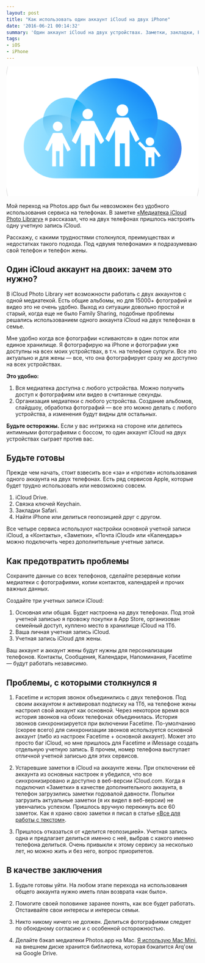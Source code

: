 ```yaml
---
layout: post
title: "Как использовать один аккаунт iCloud на двух iPhone"
date: '2016-06-21 00:14:32'
summary: 'Один аккаунт iCloud на двух устройствах. Заметки, закладки, Find My iPhone, Фотографии, Mail.app, Напоминания, Календарь на двух iPhone.'
tags:
- iOS
- iPhone
---
```


![](/images/2016/06/icloud_512.png)

Мой переход на Photos.app был бы невозможен без удобного использования сервиса на телефонах. В заметке [«Медиатека iCloud Photo Library»](http://pavel.miroshnichen.co/2016/06/21/icloud-photo-library) я рассказал, что на двух телефонах пришлось настроить одну учетную запись iCloud. 

Расскажу, с какими трудностями столкнулся, преимуществах и недостатках такого подхода. Под «двумя телефонами» я подразумеваю свой телефон и телефон жены.


## Один iCloud аккаунт на двоих: зачем это нужно?
В iCloud Photo Library нет возможности работать с двух аккаунтов с одной медиатекой. Есть общие альбомы, но для 15000+ фотографий и видео это не очень удобно. Выход из ситуации довольно простой и старый, когда еще не было Family Sharing, подобные проблемы решались использованием одного аккаунта iCloud на двух телефонах в семье.

Мне удобно когда все фотографии «сливаются» в один поток или единое хранилище. Я фотографирую на iPhone и фотографии уже доступны на всех моих устройствах, в т.ч. на телефоне супруги. Все это актуально и для жены — все, что она фотографирует сразу же доступно на всех устройствах.

**Это удобно:**
1. Вся медиатека доступна с любого устройства. Можно получить доступ к фотографиям или видео в считанные секунды.
2. Организация медиатеки с любого устройства. Создание альбомов, слайдшоу, обработка фотографий — все это можно делать с любого устройства, а изменения будут видны для остальных.

**Будьте осторожны.** Если у вас интрижка на стороне или делитесь интимными фотографиями с боссом, то один аккаунт iCloud на двух устройствах сыграет против вас.

## Будьте готовы
Прежде чем начать, стоит взвесить все «за» и «против» использования одного аккаунта на двух телефонах. Есть ряд сервисов Apple, которые будет трудно  использовать или невозможно совсем.

1. iCloud Drive.
2. Связка ключей Keychain.
3. Закладки Safari.
4. Найти iPhone или делиться геопозицией друг с другом.

Все четыре сервиса используют настройки основной учетной записи iCloud, а  «Контакты», «Заметки», «Почта iCloud» или «Календарь» можно подключить через дополнительные учетные записи. 

## Как предотвратить проблемы
Сохраните данные со всех телефонов, сделайте резервные копии медиатеки с фотографиями, копии контактов, календарей и прочих важных данных.

Создайте три учетных записи iCloud:
1. Основная или общая. Будет настроена на двух телефонах.
	Под этой учетной записью я провожу покупки в App Store, организован семейный доступ, куплено место в хранилище iCloud на 1Тб.
2. Ваша личная учетная запись iCloud.
3. Учетная запись iCloud для жены.

Ваш аккаунт и аккаунт жены будут нужны для персонализации телефонов. Контакты, Сообщения, Календари, Напоминания, Facetime — будут работать независимо. 


## Проблемы, с которыми столкнулся я
1. Facetime и история звонок объединились с двух телефонов.
	Под своим аккаунтом я активировал подписку на 1Тб, на телефоне жены настроил свой аккаунт как основной. Через некоторое время вся история звонков на обоих телефонах объединилась. История звонков синхронизируется при включении Facetime. По-умолчанию (скорее всего) для синхронизации звонков используется основной аккаунт (либо из настроек Facetime + основной аккаунт). Может это просто баг iCloud, но мне пришлось для Facetime и iMessage создать отдельную учетную запись. В прочем, номер телефона выступает отличной учетной записью для этих сервисов.

2. Устаревшие заметки в iCloud на аккаунте жены.
	При отключении её аккаунта из основных настроек я убедился, что все синхронизировано и доступно в веб-версии iCloud.com. Когда я подключил «Заметки» в качестве дополнительного аккаунта, в телефон загрузились заметки годовалой давности. Попытки загрузить актуальные заметки (я их видел в веб-версии) не увенчались успехом. Пришлось вручную перекинуть все 60 заметок. Как я храню свою заметки я писал в статье [«Все для работы с текстом»](http://pavel.miroshnichen.co/2015/09/09/text-editors/).

3. Пришлось отказаться от «делится геопозицией». Учетная запись одна и предлагает делиться именно с неё, выбрав с какого именно телефона делиться. Очень привыкли к этому сервису за несколько лет, но можно жить и без него, вопрос приоритетов.


## В качестве заключения
1. Будьте готовы уйти. На любом этапе перехода на использования общего аккаунта нужно иметь план возврата «как было».

2. Помогите своей половинке заранее понять, как все будет работать. Отстаивайте свои интересы и интересы семьи.

3. Никто никому ничего не должен. Делиться фотографиями следует по обоюдному согласию и с особенной осторожностью.

4.  Делайте бэкап медиатеки Photos.app на Mac. [Я использую Mac Mini](http://pavel.miroshnichen.co/2016/06/17/desktop-first/), на внешнем диске хранится библиотека, которая бэкапится Arq'ом на Google Drive.